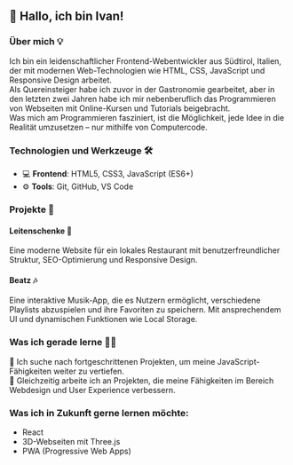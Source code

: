 ## 👋 Hallo, ich bin Ivan!

### Über mich 💡

Ich bin ein leidenschaftlicher Frontend-Webentwickler aus Südtirol, Italien, der mit modernen Web-Technologien wie HTML, CSS, JavaScript und Responsive Design arbeitet.  
Als Quereinsteiger habe ich zuvor in der Gastronomie gearbeitet, aber in den letzten zwei Jahren habe ich mir nebenberuflich das Programmieren von Webseiten mit Online-Kursen und Tutorials beigebracht.  
Was mich am Programmieren fasziniert, ist die Möglichkeit, jede Idee in die Realität umzusetzen – nur mithilfe von Computercode.

### Technologien und Werkzeuge 🛠️

- 💻 **Frontend**: HTML5, CSS3, JavaScript (ES6+)
- ⚙️ **Tools**: Git, GitHub, VS Code

### Projekte 🚀

#### Leitenschenke 🍷

Eine moderne Website für ein lokales Restaurant mit benutzerfreundlicher Struktur, SEO-Optimierung und Responsive Design.

#### Beatz 🎶

Eine interaktive Musik-App, die es Nutzern ermöglicht, verschiedene Playlists abzuspielen und ihre Favoriten zu speichern. Mit ansprechendem UI und dynamischen Funktionen wie Local Storage.

### Was ich gerade lerne 👨‍💻

🚀 Ich suche nach fortgeschrittenen Projekten, um meine JavaScript-Fähigkeiten weiter zu vertiefen.  
🌱 Gleichzeitig arbeite ich an Projekten, die meine Fähigkeiten im Bereich Webdesign und User Experience verbessern.

### Was ich in Zukunft gerne lernen möchte:

- React
- 3D-Webseiten mit Three.js
- PWA (Progressive Web Apps)
